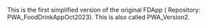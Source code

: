 This is the first simplified version of the original FDApp ( Repository: PWA_FoodDrinkAppOct2023). This is also called PWA_Version2. 
